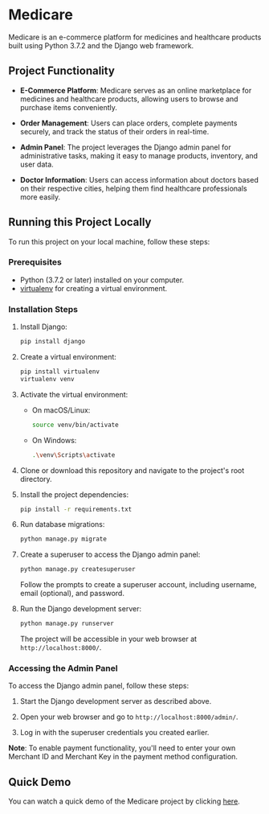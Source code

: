 # Medicare

Medicare is an e-commerce platform for medicines and healthcare products built using Python 3.7.2 and the Django web framework.

## Project Functionality

- **E-Commerce Platform**: Medicare serves as an online marketplace for medicines and healthcare products, allowing users to browse and purchase items conveniently.

- **Order Management**: Users can place orders, complete payments securely, and track the status of their orders in real-time.

- **Admin Panel**: The project leverages the Django admin panel for administrative tasks, making it easy to manage products, inventory, and user data.

- **Doctor Information**: Users can access information about doctors based on their respective cities, helping them find healthcare professionals more easily.

## Running this Project Locally

To run this project on your local machine, follow these steps:

### Prerequisites

- Python (3.7.2 or later) installed on your computer.
- [virtualenv](https://pypi.org/project/virtualenv/) for creating a virtual environment.

### Installation Steps

1. Install Django:

   ```bash
   pip install django
   ```

2. Create a virtual environment:

   ```bash
   pip install virtualenv
   virtualenv venv
   ```

3. Activate the virtual environment:

   - On macOS/Linux:

     ```bash
     source venv/bin/activate
     ```

   - On Windows:

     ```bash
     .\venv\Scripts\activate
     ```

4. Clone or download this repository and navigate to the project's root directory.

5. Install the project dependencies:

   ```bash
   pip install -r requirements.txt
   ```

6. Run database migrations:

   ```bash
   python manage.py migrate
   ```

7. Create a superuser to access the Django admin panel:

   ```bash
   python manage.py createsuperuser
   ```

   Follow the prompts to create a superuser account, including username, email (optional), and password.

8. Run the Django development server:

   ```bash
   python manage.py runserver
   ```

   The project will be accessible in your web browser at `http://localhost:8000/`.

### Accessing the Admin Panel

To access the Django admin panel, follow these steps:

1. Start the Django development server as described above.

2. Open your web browser and go to `http://localhost:8000/admin/`.

3. Log in with the superuser credentials you created earlier.

**Note**: To enable payment functionality, you'll need to enter your own Merchant ID and Merchant Key in the payment method configuration.

## Quick Demo

You can watch a quick demo of the Medicare project by clicking [here](https://drive.google.com/file/d/1175mBN9126ZxmeeY5tgefyg8VuYGAh1H/view?usp=sharing).
